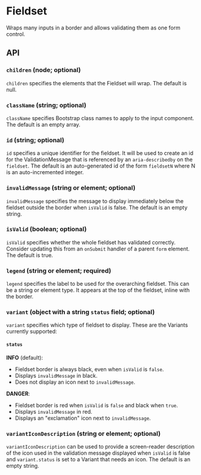 # Fieldset

Wraps many inputs in a border and allows validating them as one form control.

## API

### `children` (node; optional)
`children` specifies the elements that the Fieldset will wrap. The default is null.

### `className` (string; optional)
`className` specifies Bootstrap class names to apply to the input component. The default is an empty array.

### `id` (string; optional)
`id` specifies a unique identifier for the fieldset.  It will be used to create an id for the ValidationMessage that is referenced by an `aria-describedby` on the `fieldset`. The default is an auto-generated id of the form `fieldsetN` where N is an auto-incremented integer.

### `invalidMessage` (string or element; optional)
`invalidMessage` specifies the message to display immediately below the fieldset outside the border when `isValid` is false. The default is an empty string.

### `isValid` (boolean; optional)
`isValid` specifies whether the whole fieldset has validated correctly. Consider updating this from an `onSubmit` handler of a parent `form` element. The default is true.

### `legend` (string or element; required)
`legend` specifies the label to be used for the overarching fieldset. This can be a string or element type. It appears at the top of the fieldset, inline with the border.

### `variant` (object with a string `status` field; optional)
`variant` specifies which type of fieldset to display. These are the Variants currently supported:

#### `status`

**INFO** (default):
* Fieldset border is always black, even when `isValid` is `false`.
* Displays `invalidMessage` in black.
* Does not display an icon next to `invalidMessage`.

**DANGER**:
* Fieldset border is red when `isValid` is `false` and black when `true`.
* Displays `invalidMessage` in red.
* Displays an "exclamation" icon next to `invalidMessage`.

### `variantIconDescription` (string or element; optional)
`variantIconDescription` can be used to provide a screen-reader description of the icon used in the validation message displayed when `isValid` is false and `variant.status` is set to a Variant that needs an icon. The default is an empty string.
